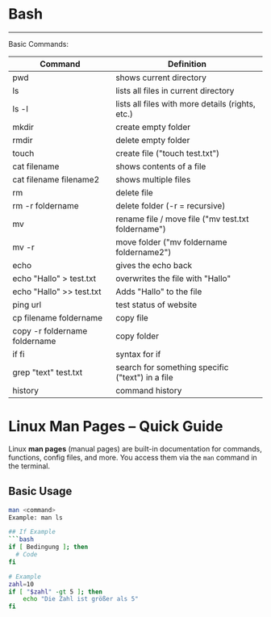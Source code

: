 # Bash
-----------------------------
Basic Commands:

| Command                       | Definition                                         |
|-------------------------------|----------------------------------------------------|
| pwd                           | shows current directory                            |
| ls                            | lists all files in current directory               |
| ls -l                         | lists all files with more details (rights, etc.)   |
| mkdir                         | create empty folder                                |
| rmdir                         | delete empty folder                                |
| touch                         | create file ("touch test.txt")                     |
| cat filename                  | shows contents of a file                           |
| cat filename filename2        | shows multiple files                               |
| rm                            | delete file                                        |
| rm -r foldername              | delete folder (-r = recursive)                     |
| mv                            | rename file / move file ("mv test.txt foldername") |
| mv -r                         | move folder ("mv foldername foldername2")          |
| echo                          | gives the echo back                                |
| echo "Hallo" > test.txt       | overwrites the file with "Hallo"                   |
| echo "Hallo" >> test.txt      | Adds "Hallo" to the file                           |
| ping url                      | test status of website                             |
| cp filename foldername        | copy file                                          |
| copy -r foldername foldername | copy folder                                        |
| if fi                         | syntax for if                                      |
| grep "text" test.txt          | search for something specific ("text") in a file   |
| history                       | command history                                    |

# Linux Man Pages – Quick Guide

Linux **man pages** (manual pages) are built-in documentation for commands, functions, config files, and more. You access them via the `man` command in the terminal.

## Basic Usage
```bash
man <command>
Example: man ls

## If Example
```bash
if [ Bedingung ]; then
  # Code 
fi

# Example
zahl=10
if [ "$zahl" -gt 5 ]; then
    echo "Die Zahl ist größer als 5"
fi
```